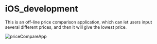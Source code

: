 # iOS_development
This is an off-line price comparison application, which can let users input several different prices, and then it will
give the lowest price.

![priceCompareApp](https://cloud.githubusercontent.com/assets/17036821/22220070/449146c6-e17b-11e6-8a21-ddfa6cb67900.png)
